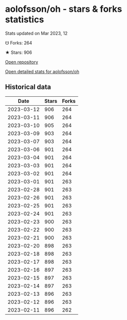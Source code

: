 # aolofsson/oh - stars & forks statistics

Stats updated on Mar 2023, 12

☋ Forks: 264

★ Stars: 906

[Open repository](https://github.com/aolofsson/oh)

[Open detailed stats for aolofsson/oh](https://reviewgithub.com/rep/aolofsson/oh)

## Historical data
| Date | Stars | Forks |
|------|-------|-------|
| 2023-03-12 | 906 | 264 | 
| 2023-03-11 | 906 | 264 | 
| 2023-03-10 | 905 | 264 | 
| 2023-03-09 | 903 | 264 | 
| 2023-03-07 | 903 | 264 | 
| 2023-03-06 | 901 | 264 | 
| 2023-03-04 | 901 | 264 | 
| 2023-03-03 | 901 | 264 | 
| 2023-03-02 | 901 | 264 | 
| 2023-03-01 | 901 | 263 | 
| 2023-02-28 | 901 | 263 | 
| 2023-02-26 | 901 | 263 | 
| 2023-02-25 | 901 | 263 | 
| 2023-02-24 | 901 | 263 | 
| 2023-02-23 | 900 | 263 | 
| 2023-02-22 | 900 | 263 | 
| 2023-02-21 | 900 | 263 | 
| 2023-02-20 | 898 | 263 | 
| 2023-02-18 | 898 | 263 | 
| 2023-02-17 | 898 | 263 | 
| 2023-02-16 | 897 | 263 | 
| 2023-02-15 | 897 | 263 | 
| 2023-02-14 | 897 | 263 | 
| 2023-02-13 | 896 | 263 | 
| 2023-02-12 | 896 | 263 | 
| 2023-02-11 | 896 | 262 | 

